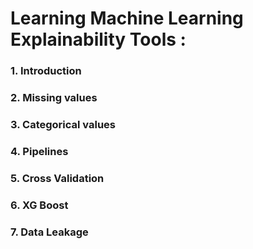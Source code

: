 # Learning Machine Learning Explainability Tools :

### 1. Introduction

### 2. Missing values  

### 3. Categorical values

### 4. Pipelines 

### 5. Cross Validation

### 6. XG Boost

### 7. Data Leakage

